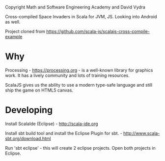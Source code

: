 Copyright Math and Software Engineering Academy and David Vydra

Cross-compiled Space Invaders in Scala for JVM, JS. Looking into Android as well.

Project cloned from https://github.com/scala-js/scalajs-cross-compile-example

# Why

Processing - https://processing.org - is a well-known library for graphics work. It has a lively community and lots
of training resources.

ScalaJS gives us the ability to use a modern type-safe language and still ship the game on HTML5 canvas.

# Developing

Install ScalaIde (Eclipse) - http://scala-ide.org

Install sbt build tool and install the Eclipse Plugin for sbt. - http://www.scala-sbt.org/download.html

Run 'sbt eclipse' - this will create 2 eclipse projects. Open both projects in Eclipse.
